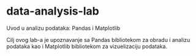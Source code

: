 # data-analysis-lab

Uvod u analizu podataka: Pandas i Matplotlib

Cilj ovog lab-a je upoznavanje sa Pandas bibliotekom za obradu i analizu podataka kao i
Matplotlib bibliotekom za vizuelizaciju podataka.
